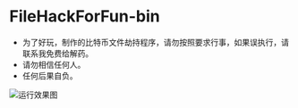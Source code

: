 # FileHackForFun-bin
- 为了好玩，制作的比特币文件劫持程序，请勿按照要求行事，如果误执行，请联系我免费给解药。
- 请勿相信任何人。
- 任何后果自负。


![运行效果图]()
